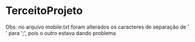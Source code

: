 # TerceitoProjeto

Obs: no arquivo mobile.txt foram alterados os caracteres de separação de '  ' para ';', pois o outro estava dando problema
